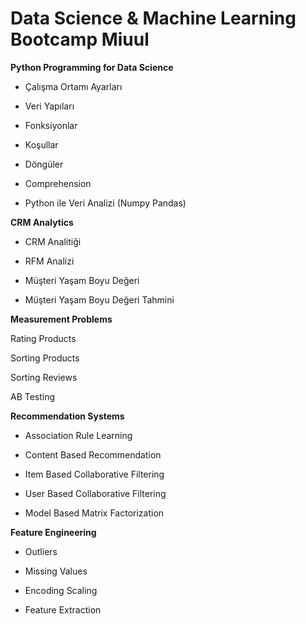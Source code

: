 # Data Science & Machine Learning Bootcamp Miuul

**Python Programming for Data Science** 

* Çalışma Ortamı Ayarları 

* Veri Yapıları 

* Fonksiyonlar  

* Koşullar  

* Döngüler  

* Comprehension 

* Python ile Veri Analizi (Numpy Pandas)

 

**CRM Analytics** 

* CRM Analitiği  

* RFM Analizi 

* Müşteri Yaşam Boyu Değeri  

* Müşteri Yaşam Boyu Değeri Tahmini 

 

**Measurement Problems** 

Rating Products 

Sorting Products 

Sorting Reviews 

AB Testing 

 

**Recommendation Systems** 

* Association Rule Learning 

* Content Based Recommendation 

* Item Based Collaborative Filtering 

* User Based Collaborative Filtering 

* Model Based Matrix Factorization 

 

**Feature Engineering** 

* Outliers 

* Missing Values 

* Encoding Scaling 

* Feature Extraction 

 
